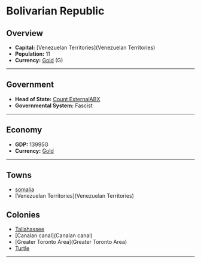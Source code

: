 # Bolivarian Republic

## Overview

- **Capital:** [Venezuelan Territories](Venezuelan Territories)
- **Population:** 11
- **Currency:** [Gold](Gold) (G)

---

## Government

- **Head of State:** [Count ExternalABX](ExternalABX)
- **Governmental System:** Fascist

---

## Economy

- **GDP:** 13995G
- **Currency:** [Gold](Gold)

---

## Towns

- [somalia](somalia)
- [Venezuelan Territories](Venezuelan Territories)

## Colonies

- [Tallahassee](Tallahassee)
- [Canalan canal](Canalan canal)
- [Greater Toronto Area](Greater Toronto Area)
- [Turtle](Turtle)

---
